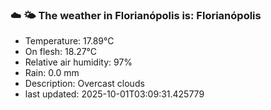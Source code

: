 ### ☁️ 🌤️  The weather in Florianópolis is: Florianópolis

- Temperature: 17.89°C
- On flesh: 18.27°C
- Relative air humidity: 97%
- Rain: 0.0 mm
- Description: Overcast clouds
- last updated: 2025-10-01T03:09:31.425779
